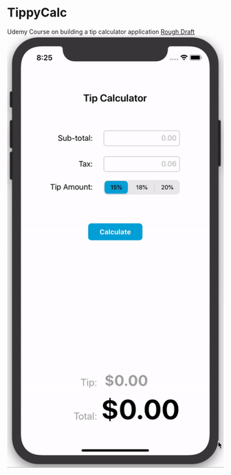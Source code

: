 # TippyCalc
Udemy Course on building a tip calculator application
 [Rough Draft](https://github.com/Jmats17/TippyCalc/blob/master/Tip%20Calculator%20Udemy%20Course.docx)
![](app.gif)
